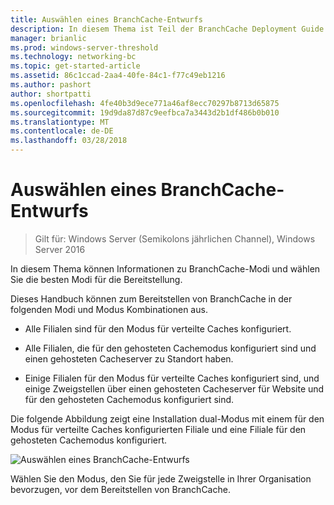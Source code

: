 ```yaml
---
title: Auswählen eines BranchCache-Entwurfs
description: In diesem Thema ist Teil der BranchCache Deployment Guide für Windows Server 2016, der veranschaulicht, wie Sie BranchCache im verteilten und gehosteter cachemodi zum Optimieren der WAN-Bandbreite in Zweigstellen bereitstellen
manager: brianlic
ms.prod: windows-server-threshold
ms.technology: networking-bc
ms.topic: get-started-article
ms.assetid: 86c1ccad-2aa4-40fe-84c1-f77c49eb1216
ms.author: pashort
author: shortpatti
ms.openlocfilehash: 4fe40b3d9ece771a46af8ecc70297b8713d65875
ms.sourcegitcommit: 19d9da87d87c9eefbca7a3443d2b1df486b0b010
ms.translationtype: MT
ms.contentlocale: de-DE
ms.lasthandoff: 03/28/2018
---
```

# <a name="choosing-a-branchcache-design"></a>Auswählen eines BranchCache-Entwurfs

>Gilt für: Windows Server (Semikolons jährlichen Channel), Windows Server 2016

In diesem Thema können Informationen zu BranchCache-Modi und wählen Sie die besten Modi für die Bereitstellung.  
  
Dieses Handbuch können zum Bereitstellen von BranchCache in der folgenden Modi und Modus Kombinationen aus.  
  
-   Alle Filialen sind für den Modus für verteilte Caches konfiguriert.  
  
-   Alle Filialen, die für den gehosteten Cachemodus konfiguriert sind und einen gehosteten Cacheserver zu Standort haben.  
  
-   Einige Filialen für den Modus für verteilte Caches konfiguriert sind, und einige Zweigstellen über einen gehosteten Cacheserver für Website und für den gehosteten Cachemodus konfiguriert sind.  
  
Die folgende Abbildung zeigt eine Installation dual-Modus mit einem für den Modus für verteilte Caches konfigurierten Filiale und eine Filiale für den gehosteten Cachemodus konfiguriert.  
  
![Auswählen eines BranchCache-Entwurfs](../../media/Choosing-a-BranchCache-Design/bc_new_modes.jpg)  
  
Wählen Sie den Modus, den Sie für jede Zweigstelle in Ihrer Organisation bevorzugen, vor dem Bereitstellen von BranchCache.  
  


